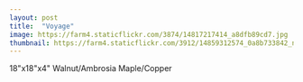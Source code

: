 ```yaml
---
layout: post
title:  "Voyage"
image: https://farm4.staticflickr.com/3874/14817217414_a8dfb89cd7.jpg
thumbnail: https://farm4.staticflickr.com/3912/14859312574_0a8b733842_n.jpg
---
```


18"x18"x4" Walnut/Ambrosia Maple/Copper